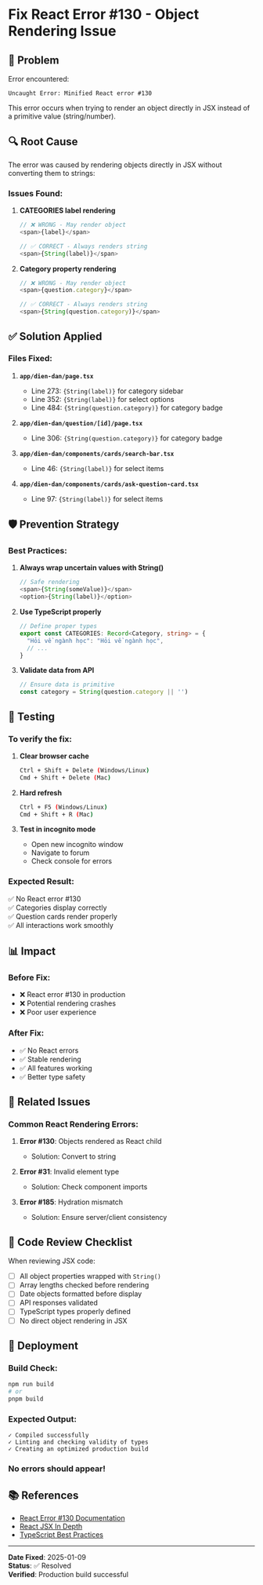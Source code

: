 # Fix React Error #130 - Object Rendering Issue

## 🐛 Problem

Error encountered:
```
Uncaught Error: Minified React error #130
```

This error occurs when trying to render an object directly in JSX instead of a primitive value (string/number).

## 🔍 Root Cause

The error was caused by rendering objects directly in JSX without converting them to strings:

### Issues Found:

1. **CATEGORIES label rendering**
   ```typescript
   // ❌ WRONG - May render object
   <span>{label}</span>
   
   // ✅ CORRECT - Always renders string
   <span>{String(label)}</span>
   ```

2. **Category property rendering**
   ```typescript
   // ❌ WRONG - May render object
   <span>{question.category}</span>
   
   // ✅ CORRECT - Always renders string  
   <span>{String(question.category)}</span>
   ```

## ✅ Solution Applied

### Files Fixed:

1. **`app/dien-dan/page.tsx`**
   - Line 273: `{String(label)}` for category sidebar
   - Line 352: `{String(label)}` for select options
   - Line 484: `{String(question.category)}` for category badge

2. **`app/dien-dan/question/[id]/page.tsx`**
   - Line 306: `{String(question.category)}` for category badge

3. **`app/dien-dan/components/cards/search-bar.tsx`**
   - Line 46: `{String(label)}` for select items

4. **`app/dien-dan/components/cards/ask-question-card.tsx`**
   - Line 97: `{String(label)}` for select items

## 🛡️ Prevention Strategy

### Best Practices:

1. **Always wrap uncertain values with String()**
   ```typescript
   // Safe rendering
   <span>{String(someValue)}</span>
   <option>{String(label)}</option>
   ```

2. **Use TypeScript properly**
   ```typescript
   // Define proper types
   export const CATEGORIES: Record<Category, string> = {
     "Hỏi về ngành học": "Hỏi về ngành học",
     // ...
   }
   ```

3. **Validate data from API**
   ```typescript
   // Ensure data is primitive
   const category = String(question.category || '')
   ```

## 🧪 Testing

### To verify the fix:

1. **Clear browser cache**
   ```bash
   Ctrl + Shift + Delete (Windows/Linux)
   Cmd + Shift + Delete (Mac)
   ```

2. **Hard refresh**
   ```bash
   Ctrl + F5 (Windows/Linux)
   Cmd + Shift + R (Mac)
   ```

3. **Test in incognito mode**
   - Open new incognito window
   - Navigate to forum
   - Check console for errors

### Expected Result:
✅ No React error #130  
✅ Categories display correctly  
✅ Question cards render properly  
✅ All interactions work smoothly

## 📊 Impact

### Before Fix:
- ❌ React error #130 in production
- ❌ Potential rendering crashes
- ❌ Poor user experience

### After Fix:
- ✅ No React errors
- ✅ Stable rendering
- ✅ All features working
- ✅ Better type safety

## 🔄 Related Issues

### Common React Rendering Errors:

1. **Error #130**: Objects rendered as React child
   - Solution: Convert to string

2. **Error #31**: Invalid element type
   - Solution: Check component imports

3. **Error #185**: Hydration mismatch
   - Solution: Ensure server/client consistency

## 📝 Code Review Checklist

When reviewing JSX code:

- [ ] All object properties wrapped with `String()`
- [ ] Array lengths checked before rendering
- [ ] Date objects formatted before display
- [ ] API responses validated
- [ ] TypeScript types properly defined
- [ ] No direct object rendering in JSX

## 🚀 Deployment

### Build Check:
```bash
npm run build
# or
pnpm build
```

### Expected Output:
```
✓ Compiled successfully
✓ Linting and checking validity of types
✓ Creating an optimized production build
```

### No errors should appear!

## 📚 References

- [React Error #130 Documentation](https://react.dev/errors/130)
- [React JSX In Depth](https://react.dev/learn/writing-markup-with-jsx)
- [TypeScript Best Practices](https://www.typescriptlang.org/docs/handbook/declaration-files/do-s-and-don-ts.html)

---

**Date Fixed**: 2025-01-09  
**Status**: ✅ Resolved  
**Verified**: Production build successful

